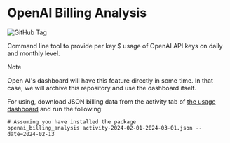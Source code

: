 # OpenAI Billing Analysis

![GitHub Tag](https://img.shields.io/github/v/tag/skit-ai/openai_billing_analysis)

Command line tool to provide per key $ usage of OpenAI API keys on daily and
monthly level.

> [!NOTE]
> Open AI's dashboard will have this feature directly in some time. In
> that case, we will archive this repository and use the dashboard itself.

For using, download JSON billing data from the activity tab of [the usage
dashboard](https://platform.openai.com/usage) and run the following:

```shell
# Assuming you have installed the package
openai_billing_analysis activity-2024-02-01-2024-03-01.json --date=2024-02-13
```
